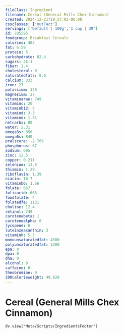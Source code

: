 ```yaml
---
fileClass: Ingredient
filename: Cereal (General Mills Chex Cinnamon)
created: 2024-12-21T19:27:02-06:00
cssclasses: ['nutFact']
servings: ['Default | 100g','1 cup | 39']
id: 785595
foodgroup: Breakfast Cereals
calories: 403
fat: 6.59
protein: 5
carbohydrate: 82.4
sugars: 26.1
fiber: 2.4
cholesterol: 0
saturatedfats: 0.6
calcium: 333
iron: 27
potassium: 126
magnesium: 27
vitaminarae: 749
vitaminc: 20
vitaminb12: 5
vitamind: 3.3
vitamine: 1.51
netcarbs: 80
water: 2.31
omega3s: 350
omega6s: 849
pralscore: -2.769
phosphorus: 67
sodium: 605
zinc: 12.5
copper: 0.211
selenium: 13.8
thiamin: 1.29
riboflavin: 1.39
niacin: 16.7
vitaminb6: 1.66
folate: 667
folicacid: 663
foodfolate: 4
folatedfe: 1131
choline: 12.4
retinol: 749
carotenebeta: 1
carotenealpha: 0
lycopene: 0
luteinzeaxanthin: 3
vitamink: 5.3
monounsaturatedfat: 4300
polyunsaturatedfat: 1200
epa: 0
dpa: 0
dha: 0
alcohol: 0
caffeine: 0
theobromine: 0
200calorieweight: 49.628
---
```


# Cereal (General Mills Chex Cinnamon)

```dataviewjs
dv.view("Meta/Scripts/IngredientsFooter")
```